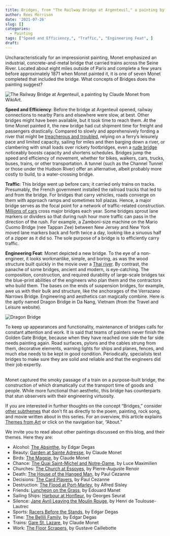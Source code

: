 ```yaml
---
title: Bridges, from "The Railway Bridge at Argenteuil," a painting by Claude Monet
author: Rees Morrison
date: '2021-07-26'
slug: []
categories:
  - Painting
tags: ["Speed and Efficiency,", "Traffic,", "Engineering Feat", ]
draft: 
---
```


Uncharacteristically for an impressionist painting, Monet emphasized an industrial, concrete-and-metal bridge that carried trains across the Seine River.  Located about eight miles outside of Paris and complete a few years before approximately 1871 when Monet painted it, it is one of seven Monet completed that included the bridge.  What concepts of Bridges does the painting suggest?

<!--more-->

![The Railway Bridge at Argenteuil, a painting by Claude Monet from WikiArt.](/media/BridgesMonet.jpg)
 

**Speed and Efficiency**:  Before the bridge at Argenteuil opened, railway connections to nearby Paris and elsewhere were slow, at best.  Other bridges might have been available, but it took time to reach them.  At the time Monet painted it, the new bridge had cut shipment time for freight and passengers drastically.  Compared to slowly and apprehensively fording a river that might be [treacherous and troubled](https://themesfromart.com/post/2021-07-26-bridges-from-bridge-over-troubled-waters-a-song-by-simon-garfunkel/bridgestroubled/), relying on a ferry’s leisurely pace and limited capacity, sailing for  miles and then barging down a river, or clambering with small loads over rickety footbridges, even a [rude bridge](https://themesfromart.com/post/2021-07-26-bridges-the-concord-hymn-a-poem-by-ralph-waldo-emerson/bridgesconcord/) noticeably boosts capacity and shortens schedules.  Bridges jump the speed and efficiency of movement, whether for bikes, walkers, cars, trucks, buses, trains, or other transportation.  A tunnel (such as the Channel Tunnel or those under the Hudson River) offer an alternative, albeit probably more costly to build, to a water-crossing bridge. 

**Traffic**:   This bridge went up before cars; it carried only trains on tracks.  Presumably, the French government installed the railroad tracks that led to and from the bridge.  For bridges that carry vehicles, roads converge on them with approach ramps and sometimes toll plazas.  Hence, a major bridge serves as the focal point for a network of traffic-related construction.  [Millions of cars](https://themesfromart.com/post/2021-07-26-bridges-additional-subthemes/bridgesaddl/) cross major bridges each year.  Some bridges sprout lane markers or dividers so that during rush hour more traffic can pass in the direction of the rush.  For example, a Zamboni-size machine on the Mario Cuomo Bridge (nee Tappan Zee) between New Jersey and New York moved lane markers back and forth twice a day, looking like a sinuous half of a zipper as it did so.   The sole purpose of a bridge is to efficiently carry traffic.

**Engineering Feat**:   Monet depicted a new bridge. To the eye of a non-engineer, it looks workmanlike, simple, and boring, as was the wood structure built quickly in the movie over a [Thai river](https://themesfromart.com/post/2021-07-26-bridges-from-the-bridge-over-the-river-kwai-a-movie-by-david-lean/bridgeskwai/).  By contrast, the panache of some bridges, ancient and modern, is eye-catching.  The composition, construction, and required durability of large-scale bridges tax the blue-print abilities of the engineers who plan them and the contractors who build them.  The bases on the ends of suspension bridges, for example, awe us with their bulk and structure, like the anchorages of the Verrazano Narrows Bridge.  Engineering and aesthetics can magically combine.  Here is the aptly named Dragon Bridge in Da Nang, Vietnam (from the Travel and Leisure website).

![Dragon Bridge](/media/BridgesMonetDanang.jpg)
 
To keep up appearances and functionality, maintenance of bridges calls for constant attention and work.  It is said that teams of painters never finish the Golden Gate Bridge, because when they have reached one side the far side needs painting again.  Road surfaces, pylons and the cables strung from them, decorative elements, warning lights for ships and planes, fences, and much else needs to be kept in good condition.   Periodically, specialists test bridges to make sure they are solid and reliable and that the engineers did their job expertly.  
&nbsp;

Monet captured the smoky passage of a train on a purpose-built bridge, the construction of which dramatically cut the transport time of goods and people.  While more functional than aesthetic, this bridge has counterparts that stun observers with their engineering virtuosity.

If you are interested in further thoughts on the concept “Bridges,” consider [other subthemes](https://themesfromart.com/post/2021-07-26-bridges-additional-subthemes/bridgesaddl/) that don’t fit as directly to the poem, painting, rock song, and movie written about in this series.  For an overview, this article explains [Themes from Art](http://bit.ly/3sRXopI) or click on the navigation bar, “About.”

We invite you to read about other paintings discussed on this blog, and their themes.  Here they are: 

* Alcohol: [The Absinthe](https://themesfromart.com/post/2021-02-03-alcohol-absinthe-degas/alcoholabsinthedegas/), by Edgar Degas
* Beauty: [Garden at Sainte Adresse](https://themesfromart.com/post/2021-04-21-beauty-garden-at-sainte-adresse-from-a-painting-by-claude-monet/beautystadress/), by Claude Monet
* Birds: [The Magpie](https://themesfromart.com/post/2021-06-07-birds-the-magpie-a-painting-by-claude-monet/birdsmagpie/), by Claude Monet
* Chance: [The Quai Saint-Michel and Notre-Dame](http://localhost:4321/post/2021-03-14-chancechurch/chancechurch/), by Luce Maximilien
* Churches: [The Church at Essoyes](https://themesfromart.com/post/2021-05-21-churches-from-the-church-at-essoyes-a-painting-by-pierre-auguste-renoir/churchesrenoir/), by Pierre-Auguste Renoir 
* Death: [The House of the Hanged Man](https://themesfromart.com/post/2021-05-03-death-from-house-of-the-hanged-man-a-painting-by-paul-cezanne/deathhanged/), by Paul Cezanne
* Decisions: [The Card Players](https://themesfromart.com/post/2021-02-08-decisions-the-card-players-a-painting-by-paul-cezanne/decisionscardplayerscezanne/), by Paul Cezanne
* Destruction: [The Flood at Port-Marley](https://themesfromart.com/post/2021-02-18-destruction-from-flood-at-port-marly-a-painting-by-alfred-sisley/destructionflood/), by Alfred Sisley
* Friends: [Luncheon on the Grass](https://themesfromart.com/post/2021-06-20-friends-luncheon-on-the-grass-a-painting-by-edouard-manet/friendsluncheon/), by Edouard Manet
* Sailing Ships: [Harbour at Honfleur](https://themesfromart.com/post/2021-06-26-sailing-ships-harbour-at-honfleur-a-painting-by-georges-seurat/sailinghonfleur/), by Georges Seurat
* Silence: [Jane Avril Leaving the Moulin Rouge](https://themesfromart.com/post/silenceavril/), by Henri de Toulouse-Lautrec
* Sports: [Racers Before the Stands](https://themesfromart.com/post/2021-07-12-sports-from-racers-before-the-stands-a-painting-by-edgar-degas/sportsdegas/), by Edgar Degas
* Time:	[The Bellili Family](https://themesfromart.com/post/2021-03-08-time-from-the-bellili-family-by-edgar-degas/timebellili/), by Edgar Degas
* Trains: [Gare St. Lazare](https://themesfromart.com/post/2021-05-10-trainslazare/trainslazare/), by Claude Monet
* Work:	 [The Floor Scrapers](https://themesfromart.com/post/2021-02-26-workscrapers/workscrapers/), by Gustave Caillebotte


